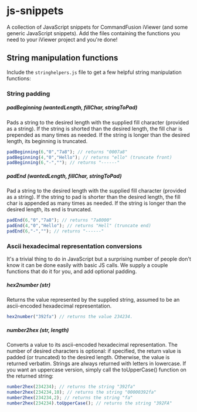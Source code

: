 js-snippets
===========

A collection of JavaScript snippets for CommandFusion iViewer (and some generic JavaScript snippets). Add the files containing the functions you need to your iViewer project and you're done!

## String manipulation functions

Include the `stringhelpers.js` file to get a few helpful string manipulation functions:

### String padding

##### padBeginning (wantedLength, fillChar, stringToPad)

Pads a string to the desired length with the supplied fill character (provided as a string). If the string is shorted than the desired length, the fill char is prepended as many times as needed. If the string is longer than the desired length, its beginning is truncated.

```js
padBeginning(6,"0","7a8"); // returns "0007a8"
padBeginning(4,"0","Hello"); // returns "ello" (truncate front)
padBeginning(6,"-",""); // returns "------"
```

##### padEnd (wantedLength, fillChar, stringToPad)

Pad a string to the desired length with the supplied fill character (provided as a string). If the string to pad is shorter than the desired length, the fill char is appended as many times as needed. If the string is longer than the desired length, its end is truncated.

```js
padEnd(6,"0","7a8"); // returns "7a8000"
padEnd(4,"0","Hello"); // returns "Hell" (truncate end)
padEnd(6,"-",""); // returns "------"
```

### Ascii hexadecimal representation conversions

It's a trivial thing to do in JavaScript but a surprising number of people don't know it can be done easily with basic JS calls. We supply a couple functions that do it for you, and add optional padding.

##### hex2number (str)

Returns the value represented by the supplied string, assumed to be an ascii-encoded hexadecimal representation.

```js
hex2number("392fa") // returns the value 234234.
```

##### number2hex (str, length)

Converts a value to its ascii-encoded hexadecimal representation. The number of desired characters is optional: if specified, the return value is padded (or truncated) to the desired length. Otherwise, the value is returned verbatim.
Strings are always returned with letters in lowercase. If you want an uppercase version, simply call the toUpperCase() function on the returned string:

```js
number2hex(234234); // returns the string "392fa"
number2hex(234234,10); // returns the string "00000392fa"
number2hex(234234,2); // returns the string "fa"
number2hex(234234).toUpperCase(); // returns the string "392FA"
```



